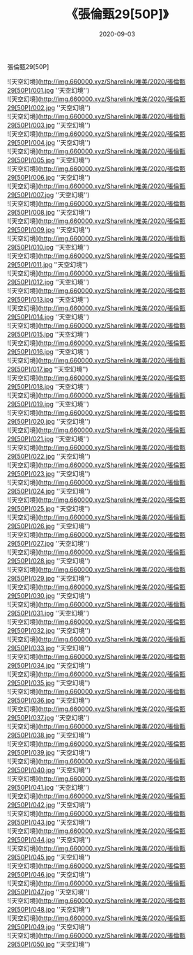 ﻿---
layout: post
title:  《張倫甄29[50P]》
date:   2020-09-03
img: http://img.660000.xyz/Sharelink/唯美/2020/張倫甄29[50P]/000.jpg
categories: [美女, 清纯, 唯美]
---

張倫甄29[50P]



![天空幻境](http://img.660000.xyz/Sharelink/唯美/2020/張倫甄29[50P]/001.jpg ''天空幻境'') <br>
![天空幻境](http://img.660000.xyz/Sharelink/唯美/2020/張倫甄29[50P]/002.jpg ''天空幻境'') <br>
![天空幻境](http://img.660000.xyz/Sharelink/唯美/2020/張倫甄29[50P]/003.jpg ''天空幻境'') <br>
![天空幻境](http://img.660000.xyz/Sharelink/唯美/2020/張倫甄29[50P]/004.jpg ''天空幻境'') <br>
![天空幻境](http://img.660000.xyz/Sharelink/唯美/2020/張倫甄29[50P]/005.jpg ''天空幻境'') <br>
![天空幻境](http://img.660000.xyz/Sharelink/唯美/2020/張倫甄29[50P]/006.jpg ''天空幻境'') <br>
![天空幻境](http://img.660000.xyz/Sharelink/唯美/2020/張倫甄29[50P]/007.jpg ''天空幻境'') <br>
![天空幻境](http://img.660000.xyz/Sharelink/唯美/2020/張倫甄29[50P]/008.jpg ''天空幻境'') <br>
![天空幻境](http://img.660000.xyz/Sharelink/唯美/2020/張倫甄29[50P]/009.jpg ''天空幻境'') <br>
![天空幻境](http://img.660000.xyz/Sharelink/唯美/2020/張倫甄29[50P]/010.jpg ''天空幻境'') <br>
![天空幻境](http://img.660000.xyz/Sharelink/唯美/2020/張倫甄29[50P]/011.jpg ''天空幻境'') <br>
![天空幻境](http://img.660000.xyz/Sharelink/唯美/2020/張倫甄29[50P]/012.jpg ''天空幻境'') <br>
![天空幻境](http://img.660000.xyz/Sharelink/唯美/2020/張倫甄29[50P]/013.jpg ''天空幻境'') <br>
![天空幻境](http://img.660000.xyz/Sharelink/唯美/2020/張倫甄29[50P]/014.jpg ''天空幻境'') <br>
![天空幻境](http://img.660000.xyz/Sharelink/唯美/2020/張倫甄29[50P]/015.jpg ''天空幻境'') <br>
![天空幻境](http://img.660000.xyz/Sharelink/唯美/2020/張倫甄29[50P]/016.jpg ''天空幻境'') <br>
![天空幻境](http://img.660000.xyz/Sharelink/唯美/2020/張倫甄29[50P]/017.jpg ''天空幻境'') <br>
![天空幻境](http://img.660000.xyz/Sharelink/唯美/2020/張倫甄29[50P]/018.jpg ''天空幻境'') <br>
![天空幻境](http://img.660000.xyz/Sharelink/唯美/2020/張倫甄29[50P]/019.jpg ''天空幻境'') <br>
![天空幻境](http://img.660000.xyz/Sharelink/唯美/2020/張倫甄29[50P]/020.jpg ''天空幻境'') <br>
![天空幻境](http://img.660000.xyz/Sharelink/唯美/2020/張倫甄29[50P]/021.jpg ''天空幻境'') <br>
![天空幻境](http://img.660000.xyz/Sharelink/唯美/2020/張倫甄29[50P]/022.jpg ''天空幻境'') <br>
![天空幻境](http://img.660000.xyz/Sharelink/唯美/2020/張倫甄29[50P]/023.jpg ''天空幻境'') <br>
![天空幻境](http://img.660000.xyz/Sharelink/唯美/2020/張倫甄29[50P]/024.jpg ''天空幻境'') <br>
![天空幻境](http://img.660000.xyz/Sharelink/唯美/2020/張倫甄29[50P]/025.jpg ''天空幻境'') <br>
![天空幻境](http://img.660000.xyz/Sharelink/唯美/2020/張倫甄29[50P]/026.jpg ''天空幻境'') <br>
![天空幻境](http://img.660000.xyz/Sharelink/唯美/2020/張倫甄29[50P]/027.jpg ''天空幻境'') <br>
![天空幻境](http://img.660000.xyz/Sharelink/唯美/2020/張倫甄29[50P]/028.jpg ''天空幻境'') <br>
![天空幻境](http://img.660000.xyz/Sharelink/唯美/2020/張倫甄29[50P]/029.jpg ''天空幻境'') <br>
![天空幻境](http://img.660000.xyz/Sharelink/唯美/2020/張倫甄29[50P]/030.jpg ''天空幻境'') <br>
![天空幻境](http://img.660000.xyz/Sharelink/唯美/2020/張倫甄29[50P]/031.jpg ''天空幻境'') <br>
![天空幻境](http://img.660000.xyz/Sharelink/唯美/2020/張倫甄29[50P]/032.jpg ''天空幻境'') <br>
![天空幻境](http://img.660000.xyz/Sharelink/唯美/2020/張倫甄29[50P]/033.jpg ''天空幻境'') <br>
![天空幻境](http://img.660000.xyz/Sharelink/唯美/2020/張倫甄29[50P]/034.jpg ''天空幻境'') <br>
![天空幻境](http://img.660000.xyz/Sharelink/唯美/2020/張倫甄29[50P]/035.jpg ''天空幻境'') <br>
![天空幻境](http://img.660000.xyz/Sharelink/唯美/2020/張倫甄29[50P]/036.jpg ''天空幻境'') <br>
![天空幻境](http://img.660000.xyz/Sharelink/唯美/2020/張倫甄29[50P]/037.jpg ''天空幻境'') <br>
![天空幻境](http://img.660000.xyz/Sharelink/唯美/2020/張倫甄29[50P]/038.jpg ''天空幻境'') <br>
![天空幻境](http://img.660000.xyz/Sharelink/唯美/2020/張倫甄29[50P]/039.jpg ''天空幻境'') <br>
![天空幻境](http://img.660000.xyz/Sharelink/唯美/2020/張倫甄29[50P]/040.jpg ''天空幻境'') <br>
![天空幻境](http://img.660000.xyz/Sharelink/唯美/2020/張倫甄29[50P]/041.jpg ''天空幻境'') <br>
![天空幻境](http://img.660000.xyz/Sharelink/唯美/2020/張倫甄29[50P]/042.jpg ''天空幻境'') <br>
![天空幻境](http://img.660000.xyz/Sharelink/唯美/2020/張倫甄29[50P]/043.jpg ''天空幻境'') <br>
![天空幻境](http://img.660000.xyz/Sharelink/唯美/2020/張倫甄29[50P]/044.jpg ''天空幻境'') <br>
![天空幻境](http://img.660000.xyz/Sharelink/唯美/2020/張倫甄29[50P]/045.jpg ''天空幻境'') <br>
![天空幻境](http://img.660000.xyz/Sharelink/唯美/2020/張倫甄29[50P]/046.jpg ''天空幻境'') <br>
![天空幻境](http://img.660000.xyz/Sharelink/唯美/2020/張倫甄29[50P]/047.jpg ''天空幻境'') <br>
![天空幻境](http://img.660000.xyz/Sharelink/唯美/2020/張倫甄29[50P]/048.jpg ''天空幻境'') <br>
![天空幻境](http://img.660000.xyz/Sharelink/唯美/2020/張倫甄29[50P]/049.jpg ''天空幻境'') <br>
![天空幻境](http://img.660000.xyz/Sharelink/唯美/2020/張倫甄29[50P]/050.jpg ''天空幻境'') <br>